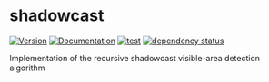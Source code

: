 # shadowcast

[![Version](https://img.shields.io/crates/v/shadowcast.svg)](https://crates.io/crates/shadowcast)
[![Documentation](https://docs.rs/shadowcast/badge.svg)](https://docs.rs/shadowcast)
[![test](https://github.com/gridbugs/shadowcast/actions/workflows/test.yml/badge.svg)](https://github.com/gridbugs/shadowcast/actions/workflows/test.yml)
[![dependency status](https://deps.rs/repo/github/gridbugs/shadowcast/status.svg)](https://deps.rs/repo/github/gridbugs/shadowcast)

Implementation of the recursive shadowcast visible-area detection algorithm
